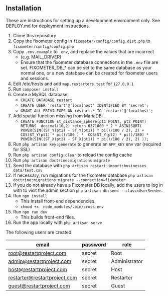 ## Installation

These are instructions for setting up a development environment only.
See DEPLOY.md for deployment instructions.

1. Clone this repository
2. Copy the fixometer config in `fixometer/config/config.dist.php` to `fixometer/config/config.php`
3. Copy `.env.example` to `.env`, and replace the values that are incorrect
    - (e.g. MAIL_DRIVER)
    - Ensure that the fixometer database connections in the `.env` file are set.  FIXOMETER_DB_* can be set to the same database as your normal one, or a new database
    can be created for fixometer users and sessions.
4. Edit /etc/hosts and add `map.restarters.test` for `127.0.0.1`
5. Run `composer install`
6. Create a MySQL database:
    - `CREATE DATABASE restart`
    - `CREATE USER 'restart'@'localhost' IDENTIFIED BY 'secret';` 
    - `GRANT ALL PRIVILEGES ON restart.* TO 'restart'@'localhost';`
7.  Add spatial function missing from MariaDB:
    - `CREATE FUNCTION st_distance_sphere(pt1 POINT, pt2 POINT) RETURNS 
    decimal(10,2)
    return 6371000 * 2 * ASIN(SQRT(
       POWER(SIN((ST_Y(pt2) - ST_Y(pt1)) * pi()/180 / 2), 2) + COS(ST_Y(pt1) * pi()/180 ) * 
       COS(ST_Y(pt2) * pi()/180) * POWER(SIN((ST_X(pt2) - ST_X(pt1)) *
       pi()/180 / 2), 2) ));`
7. Run `php artisan key:generate` to generate an `APP_KEY` env var (required for SSL)
8. Run `php artisan config:clear` to reload the config cache
10. Run `php artisan doctrine:migrations:migrate`
11. Seed the database with `php artisan restart:import:businesses data/test.csv`
12. If necessary, run migrations for the fixometer database `php artisan doctrine:migrations:migrate --connection=fixometer`
13. If you do not already have a Fixometer DB locally, add the users to log in with to visit the admin section `php artisan db:seed --class=UserSeeder`.
14. Run `npm install` 
    * This install front-end dependencies.
    * `chmod +x  node_modules/.bin/cross-env`
15. Run `npm run dev`
    * This builds front-end files.
16. Run the app locally with `php artisan serve`

The following users are created:

| email | password | role |
|-------|----------|------|
| root@restartproject.com | secret | Root |
| admin@restartproject.com | secret | Administrator |
| host@restartproject.com | secret | Host |
| restarter@restartproject.com | secret | Restarter |
| guest@restartproject.com | secret | Guest |
